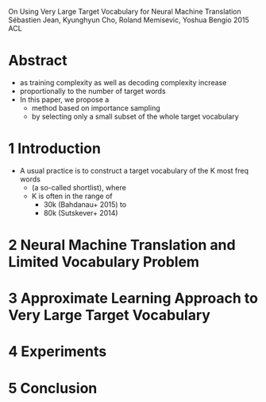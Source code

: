 On Using Very Large Target Vocabulary for Neural Machine Translation
Sébastien Jean, Kyunghyun Cho, Roland Memisevic, Yoshua Bengio
2015 ACL

# Abstract

* as training complexity as well as decoding complexity increase
* proportionally to the number of target words
* In this paper, we propose a
  * method based on importance sampling
  * by selecting only a small subset of the whole target vocabulary

# 1 Introduction

* A usual practice is to construct a target vocabulary of the K most freq words
  * (a so-called shortlist), where 
  * K is often in the range of
    * 30k (Bahdanau+ 2015) to
    * 80k (Sutskever+ 2014)

# 2 Neural Machine Translation and Limited Vocabulary Problem

# 3 Approximate Learning Approach to Very Large Target Vocabulary

# 4 Experiments

# 5 Conclusion
